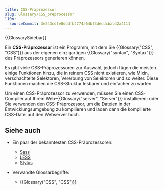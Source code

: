 ```yaml
---
title: CSS-Präprozessor
slug: Glossary/CSS_preprocessor
l10n:
  sourceCommit: 3e543cdfe8dddfb4774a64bf3decdcbab42a4111
---
```


{{GlossarySidebar}}

Ein **CSS-Präprozessor** ist ein Programm, mit dem Sie {{Glossary("CSS", "CSS")}} aus der eigenen einzigartigen {{Glossary("syntax", "Syntax")}} des Präprozessors generieren können.

Es gibt viele CSS-Präprozessoren zur Auswahl, jedoch fügen die meisten einige Funktionen hinzu, die in reinem CSS nicht existieren, wie Mixin, verschachtelte Selektoren, Vererbung von Selektoren und so weiter. Diese Funktionen machen die CSS-Struktur lesbarer und einfacher zu warten.

Um einen CSS-Präprozessor zu verwenden, müssen Sie einen CSS-Compiler auf Ihrem Web-{{Glossary("server", "Server")}} installieren; oder Sie verwenden den CSS-Präprozessor, um die Dateien in der Entwicklungsumgebung zu kompilieren und laden dann die kompilierte CSS-Datei auf den Webserver hoch.

## Siehe auch

- Ein paar der bekanntesten CSS-Präprozessoren:

  - [Sass](https://sass-lang.com/)
  - [LESS](https://lesscss.org/)
  - [Stylus](https://stylus-lang.com/)

- Verwandte Glossarbegriffe:
  - {{Glossary("CSS", "CSS")}}
